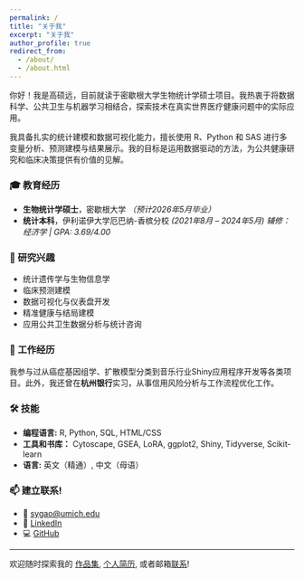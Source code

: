 ```yaml
---
permalink: /
title: "关于我"
excerpt: "关于我"
author_profile: true
redirect_from: 
  - /about/
  - /about.html
---
```


你好！我是高硕远，目前就读于密歇根大学生物统计学硕士项目。我热衷于将数据科学、公共卫生与机器学习相结合，探索技术在真实世界医疗健康问题中的实际应用。

我具备扎实的统计建模和数据可视化能力，擅长使用 R、Python 和 SAS 进行多变量分析、预测建模与结果展示。我的目标是运用数据驱动的方法，为公共健康研究和临床决策提供有价值的见解。

### 🎓 教育经历
- **生物统计学硕士**，密歇根大学 *（预计2026年5月毕业）*
- **统计本科**，伊利诺伊大学厄巴纳-香槟分校 *(2021年8月 – 2024年5月)*
  *辅修：经济学 | GPA: 3.69/4.00*

### 🔬 研究兴趣
- 统计遗传学与生物信息学  
- 临床预测建模  
- 数据可视化与仪表盘开发  
- 精准健康与结局建模  
- 应用公共卫生数据分析与统计咨询

### 💼 工作经历
我参与过从癌症基因组学、扩散模型分类到音乐行业Shiny应用程序开发等各类项目。此外，我还曾在**杭州银行**实习，从事信用风险分析与工作流程优化工作。

### 🛠️ 技能
- **编程语言:** R, Python, SQL, HTML/CSS  
- **工具和书库：** Cytoscape, GSEA, LoRA, ggplot2, Shiny, Tidyverse, Scikit-learn  
- **语言:** 英文（精通）, 中文（母语）

### 📫 建立联系!
- 📧 [sygao@umich.edu](mailto:sygao@umich.edu)
- 💼 [LinkedIn](https://www.linkedin.com/in/shuoyuan-gao-18701324a/)
- 💻 [GitHub](https://github.com/GSYH)

---

欢迎随时探索我的 [作品集](/portfolio/), [个人简历](/cv/), 或者邮箱[联系](mailto:sygao@umich.edu)!
